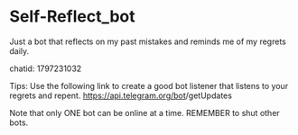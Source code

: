 # Self-Reflect_bot
Just a bot that reflects on my past mistakes and reminds me of my regrets daily. 

chatid:
1797231032

Tips:
Use the following link to create a good bot listener that listens to your regrets and repent.
https://api.telegram.org/bot<Token>/getUpdates

Note that only ONE bot can be online at a time. REMEMBER to shut other bots.